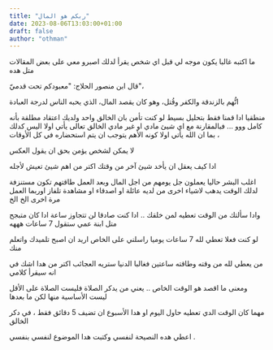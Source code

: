 ```yaml
---
title: "ربكم هو المال"
date: 2023-08-06T13:03:00+01:00
draft: false
author: "othman"
---
```


ما اكتبه غالبا يكون موجه لي قبل اي شخص يقرأ لدلك اصبرو معي على بعض المقالات متل هده

قال ابن منصور الحلاج: "معبودكم تحت قدميّ"،

اتُّهم بالزندقة والكفر وقُتل، وهو كان يقصد المال، الذي يحبه الناس لدرجة العبادة

منطقيا ادا قمنا فقط بتحليل بسيط لو كنت تأمن بان الخالق واحد ولديك اعتقاد مطلقة بأنه كامل ووو ...
فبالمقارنة مع اي شيئ مادي او غير مادي الخالق تعالى يأتي اولا اليس كدلك ، بما ان الله يأتي اولا كونه الأهم يتوجب ان يتم استحضاره في كل الأوقات

لا يمكن لشخص يؤمن بحق ان يقول العكس

ادا كيف يعقل ان يأخد شيئ آخر من وقتك اكتر من اهم شيئ تعيش لأجله

اغلب البشر حاليا يعملون جل يومهم من اجل المال وبعد العمل طاقتهم تكون مستنزفة لدلك الوقت يدهب لاشياء اخرى
من لديه عائلة او اصدقاء او مشاهدة تلفاز اوربما العمل مرة اخرى الخ الخ

وادا سألتك من الوقت تعطيه لمن خلقك .. ادا كنت صادقا لن تتجاوز ساعة ادا كان متبجح متل ابنة عمي ستقول 7 ساعات هههه

لو كنت فعلا تعطي لله 7 ساعات يوميا راسلني على الخاص اريد ان اصبح تلميدك واتعلم منك

من يعطي لله من وقته وطاقته ساعتين فغالبا الدنيا ستريه العجائب اكتر من هدا اشك في انه سيقرأ كلامي

ومعنى ما اقصد هو الوقت الخاص .. يعني من يدكر الصلاة فليست الصلاة على الأقل ليست الأساسية منها لكن ما بعدها

مهما كان الوقت الدي تعطيه حاول اليوم او هدا الأسبوع ان تضيف 5 دقائق فقط ، في دكر الخالق

اعطي هده النصيحة لنفسي وكتبت هدا الموضوع لنفسي بنفسي .
